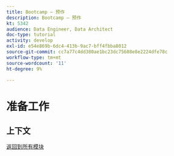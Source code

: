 ```yaml
---
title: Bootcamp — 预作
description: Bootcamp — 预作
kt: 5342
audience: Data Engineer, Data Architect
doc-type: tutorial
activity: develop
exl-id: e54e869b-6dc4-413b-9ac7-bff4fbba8012
source-git-commit: cc7a77c4dd380ae1bc23dc75608e8e2224dfe78c
workflow-type: tm+mt
source-wordcount: '11'
ht-degree: 9%

---
```


# 准备工作

## 上下文


[返回到所有模块](./overview.md)
